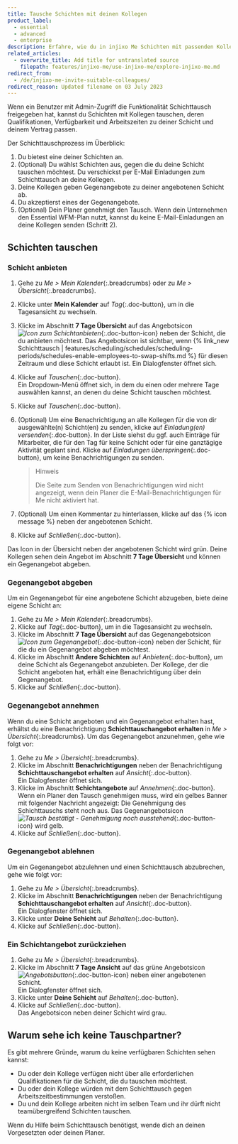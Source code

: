 ```yaml
---
title: Tausche Schichten mit deinen Kollegen
product_label:
  - essential
  - advanced
  - enterprise
description: Erfahre, wie du in injixo Me Schichten mit passenden Kollegen tauschen kannst.
related_articles:
  - overwrite_title: Add title for untranslated source
    filepath: features/injixo-me/use-injixo-me/explore-injixo-me.md
redirect_from:
  - /de/injixo-me-invite-suitable-colleagues/
redirect_reason: Updated filename on 03 July 2023
---
```


Wenn ein Benutzer mit Admin-Zugriff die Funktionalität Schichttausch freigegeben hat, kannst du Schichten mit Kollegen tauschen, deren Qualifikationen, Verfügbarkeit und Arbeitszeiten zu deiner Schicht und deinem Vertrag passen.

Der Schichttauschprozess im Überblick:

1. Du bietest eine deiner Schichten an.
2. (Optional) Du wählst Schichten aus, gegen die du deine Schicht tauschen möchtest. Du verschickst per E-Mail Einladungen zum Schichttausch an deine Kollegen.
3. Deine Kollegen geben Gegenangebote zu deiner angebotenen Schicht ab.
4. Du akzeptierst eines der Gegenangebote.
5. (Optional) Dein Planer genehmigt den Tausch.
Wenn dein Unternehmen den Essential WFM-Plan nutzt, kannst du keine E-Mail-Einladungen an deine Kollegen senden (Schritt 2).

## Schichten tauschen
### Schicht anbieten

1. Gehe zu _Me > Mein Kalender_{:.breadcrumbs} oder zu _Me > Übersicht_{:.breadcrumbs}.
2. Klicke unter **Mein Kalender** auf _Tag_{:.doc-button}, um in die Tagesansicht zu wechseln.
3. Klicke im Abschnitt **7 Tage Übersicht** auf das Angebotsicon _![Icon zum Schichtanbieten](/assets/img/common/injixo-me/offer.png)_{:.doc-button-icon} neben der Schicht, die du anbieten möchtest. Das Angebotsicon ist sichtbar, wenn {% link_new Schichttausch | features/scheduling/schedules/scheduling-periods/schedules-enable-employees-to-swap-shifts.md %} für diesen Zeitraum und diese Schicht erlaubt ist.
   Ein Dialogfenster öffnet sich.
4. Klicke auf _Tauschen_{:.doc-button}.  
   Ein Dropdown-Menü öffnet sich, in dem du einen oder mehrere Tage auswählen kannst, an denen du deine Schicht tauschen möchtest.  
5. Klicke auf _Tauschen_{:.doc-button}.
6. (Optional) Um eine Benachrichtigung an alle Kollegen für die von dir ausgewählte(n) Schicht(en) zu senden, klicke auf _Einladung(en) versenden_{:.doc-button}. In der Liste siehst du ggf. auch Einträge für Mitarbeiter, die für den Tag für keine Schicht oder für eine ganztägige Aktivität geplant sind. Klicke auf _Einladungen überspringen_{:.doc-button}, um keine Benachrichtigungen zu senden.
   
   > Hinweis
   > 
   > Die Seite zum Senden von Benachrichtigungen wird nicht angezeigt, wenn dein Planer die E-Mail-Benachrichtigungen für Me nicht aktiviert hat.
7. (Optional) Um einen Kommentar zu hinterlassen, klicke auf das {% icon message %} neben der angebotenen Schicht.
8. Klicke auf _Schließen_{:.doc-button}.

Das Icon in der Übersicht neben der angebotenen Schicht wird grün. Deine Kollegen sehen dein Angebot im Abschnitt **7 Tage Übersicht** und können ein Gegenangebot abgeben.

### Gegenangebot abgeben

Um ein Gegenangebot für eine angebotene Schicht abzugeben, biete deine eigene Schicht an:

1. Gehe zu _Me > Mein Kalender_{:.breadcrumbs}.
2. Klicke auf _Tag_{:.doc-button}, um in die Tagesansicht zu wechseln.
3. Klicke im Abschnitt **7 Tage Übersicht** auf das Gegenangebotsicon _![Icon zum Gegenangebot](/assets/img/common/injixo-me/counter-offer.png)_{:.doc-button-icon} neben der Schicht, für die du ein Gegenangebot abgeben möchtest.
4. Klicke im Abschnitt **Andere Schichten** auf _Anbieten_{:.doc-button}, um deine Schicht als Gegenangebot anzubieten.
   Der Kollege, der die Schicht angeboten hat, erhält eine Benachrichtigung über dein Gegenangebot.
5. Klicke auf _Schließen_{:.doc-button}.

### Gegenangebot annehmen

Wenn du eine Schicht angeboten und ein Gegenangebot erhalten hast, erhältst du eine Benachrichtigung **Schichttauschangebot erhalten** in _Me > Übersicht_{:.breadcrumbs}. Um das Gegenangebot anzunehmen, gehe wie folgt vor:

1. Gehe zu _Me > Übersicht_{:.breadcrumbs}.
2. Klicke im Abschnitt **Benachrichtigungen** neben der Benachrichtigung **Schichttauschangebot erhalten** auf _Ansicht_{:.doc-button}.  
   Ein Dialogfenster öffnet sich.
3. Klicke im Abschnitt **Schichtangebote** auf _Annehmen_{:.doc-button}.  
   Wenn ein Planer den Tausch genehmigen muss, wird ein gelbes Banner mit folgender Nachricht angezeigt: Die Genehmigung des Schichttauschs steht noch aus. Das Gegenangebotsicon _![Tausch bestätigt - Genehmigung noch ausstehend](/assets/img/common/injixo-me/counter-offer.png)_{:.doc-button-icon} wird gelb.
4. Klicke auf _Schließen_{:.doc-button}.

### Gegenangebot ablehnen

Um ein Gegenangebot abzulehnen und einen Schichttausch abzubrechen, gehe wie folgt vor:

1. Gehe zu _Me > Übersicht_{:.breadcrumbs}.
2. Klicke im Abschnitt **Benachrichtigungen** neben der Benachrichtigung **Schichttauschangebot erhalten** auf _Ansicht_{:.doc-button}.  
   Ein Dialogfenster öffnet sich.
3. Klicke unter **Deine Schicht** auf _Behalten_{:.doc-button}.
4. Klicke auf _Schließen_{:.doc-button}.

### Ein Schichtangebot zurückziehen

1. Gehe zu _Me > Übersicht_{:.breadcrumbs}.
2. Klicke im Abschnitt **7 Tage Ansicht** auf das grüne Angebotsicon _![Angebotsbutton](/assets/img/common/injixo-me/offer.png)_{:.doc-button-icon} neben einer angebotenen Schicht.  
   Ein Dialogfenster öffnet sich.
3. Klicke unter **Deine Schicht** auf _Behalten_{:.doc-button}.
4. Klicke auf _Schließen_{:.doc-button}.  
   Das Angebotsicon neben deiner Schicht wird grau.

## Warum sehe ich keine Tauschpartner?

Es gibt mehrere Gründe, warum du keine verfügbaren Schichten sehen kannst:

- Du oder dein Kollege verfügen nicht über alle erforderlichen Qualifikationen für die Schicht, die du tauschen möchtest.
- Du oder dein Kollege würden mit dem Schichttausch gegen Arbeitszeitbestimmungen verstoßen.
- Du und dein Kollege arbeiten nicht im selben Team und ihr dürft nicht teamübergreifend Schichten tauschen.

Wenn du Hilfe beim Schichttausch benötigst, wende dich an deinen Vorgesetzten oder deinen Planer.
